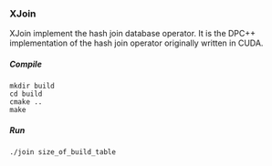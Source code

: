 ### XJoin

XJoin implement the hash join database operator. 
It is the DPC++ implementation of the hash join operator originally written in CUDA.


##### Compile

```
mkdir build
cd build
cmake ..
make
```

##### Run

```
./join size_of_build_table
```

